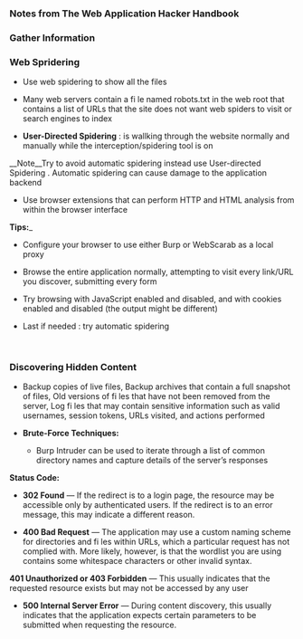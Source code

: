 ### Notes from The Web Application Hacker Handbook


### Gather Information 



### Web Spridering 

- Use web spidering to show all the files 

- Many web servers contain a fi le named robots.txt in the web root that
 contains a list of URLs that the site does not want web spiders to visit or search
 engines to index
 
- __User-Directed Spidering__ : is wallking through the website normally and manually while the interception/spidering tool is on 


__Note__Try to avoid automatic spidering instead use User-directed Spidering . Automatic spidering can cause damage to the application 
      backend

- Use browser extensions that can perform HTTP and HTML analysis from within the browser interface


__Tips:___


- Configure your browser to use either Burp or WebScarab as a local proxy

- Browse the entire application normally, attempting to visit every link/URL
you discover, submitting every form


- Try browsing with JavaScript enabled and disabled, and with cookies enabled and disabled (the output might be different)


- Last if needed : try automatic spidering
  
  
 &nbsp; 
 &nbsp; 
 &nbsp; 
 
### Discovering Hidden Content

- Backup copies of live files, Backup archives that contain a full snapshot of files, Old versions of fi les that have not 
  been removed from the server, Log fi les that may contain sensitive information such as valid usernames,
 session tokens, URLs visited, and actions performed
 
- __Brute-Force Techniques:__

  - Burp Intruder can be used to iterate through a list of common directory
    names and capture details of the server’s responses
    


__Status Code:__


- __302 Found__ — If the redirect is to a login page, the resource may be
              accessible only by authenticated users. If the redirect is to an error message,
              this may indicate a different reason. 
              
              
- __400 Bad Request__ — The application may use a custom naming scheme
                for directories and fi les within URLs, which a particular request has not
                complied with. More likely, however, is that the wordlist you are using
                contains some whitespace characters or other invalid syntax.
                
__401 Unauthorized or 403 Forbidden__ — This usually indicates that
the requested resource exists but may not be accessed by any user

- __500 Internal Server Error__ — During content discovery, this usually
indicates that the application expects certain parameters to be submitted
when requesting the resource.


